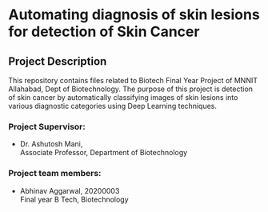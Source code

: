 # Automating diagnosis of skin lesions for detection of Skin Cancer

## Project Description

This repository contains files related to Biotech Final Year Project of MNNIT Allahabad, Dept of Biotechnology. The purpose of this project is detection of skin cancer by automatically classifying images of skin lesions into various diagnostic categories using Deep Learning techniques.

### Project Supervisor:

-   Dr. Ashutosh Mani,  
    Associate Professor, Department of Biotechnology

### Project team members:

-   Abhinav Aggarwal, 20200003  
    Final year B Tech, Biotechnology
